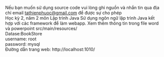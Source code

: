 Nếu bạn muốn sử dụng source code vui lòng ghi nguồn và nhắn tin qua địa chỉ email tathienphuoc@gmail.com để được sự cho phép  
Học kỳ 2, năm 2 môn Lập trình Java 
Sử dụng ngôn ngữ lập trình Java kết hợp với các framework để làm webapp. Xem thêm thông tin trong file word và powerpoint src/main/resources/  
Datase:BookStore  
username: root  
password: mysql  
Đường dẫn trang web: http://localhost:1010/  
